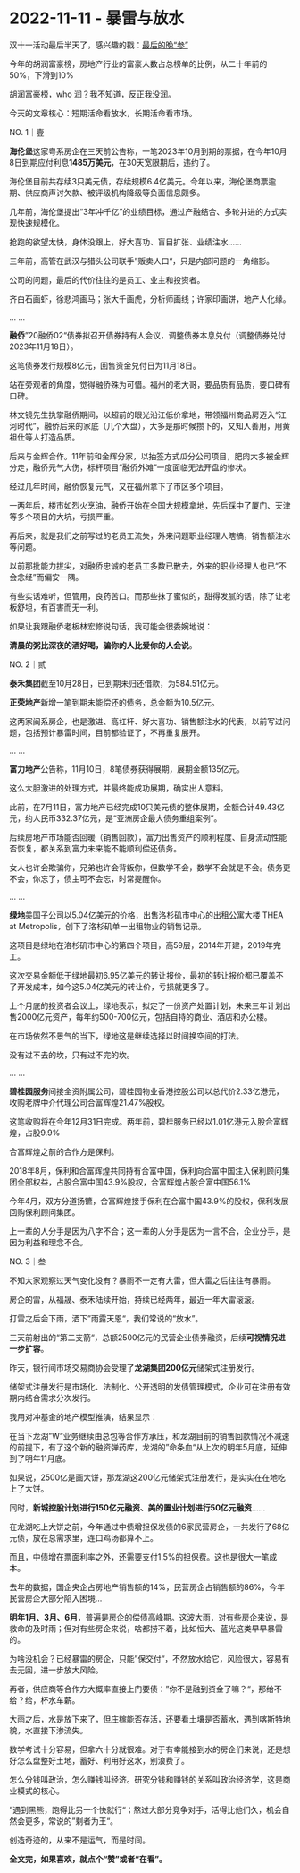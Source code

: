 # 2022-11-11 - 暴雷与放水

双十一活动最后半天了，感兴趣的戳：[最后的晚“参”](http://mp.weixin.qq.com/s?__biz=MzI1MzI4MDk5NA==&mid=2247491719&idx=2&sn=75434c9203c5d8ec084d309aa26239ed&chksm=e9d4770adea3fe1c71c1c45dc1db947fa031f2d73bafe2c342976fdac8056e00b38d7d3aa91d&scene=21#wechat_redirect)

今年的胡润富豪榜，房地产行业的富豪人数占总榜单的比例，从二十年前的50%，下滑到10%

胡润富豪榜，who 润？我不知道，反正我没润。

今天的文章核心：短期活命看放水，长期活命看市场。

NO. 1｜壹

**海伦堡**这家粤系房企在三天前公告称，一笔2023年10月到期的票据，在今年10月8日到期应付利息**1485万美元**，在30天宽限期后，违约了。

海伦堡目前共存续3只美元债，存续规模6.4亿美元。今年以来，海伦堡商票逾期、供应商声讨欠款、被评级机构降级等负面信息颇多。

几年前，海伦堡提出“3年冲千亿”的业绩目标，通过产融结合、多轮并进的方式实现快速规模化。

抢跑的欲望太快，身体没跟上，好大喜功、盲目扩张、业绩注水......

三年前，高管在武汉与猎头公司联手”贩卖人口“，只是内部问题的一角缩影。

公司的问题，最后的代价往往的是员工、业主和投资者。

齐白石画虾，徐悲鸿画马；张大千画虎，分析师画线；许家印画饼，地产人化缘。

... ...

**融侨**”20融侨02“债券拟召开债券持有人会议，调整债券本息兑付（调整债券兑付2023年11月18日）。

这笔债券发行规模8亿元，回售资金兑付日为11月18日。

站在旁观者的角度，觉得融侨殊为可惜。福州的老大哥，要品质有品质，要口碑有口碑。

林文镜先生执掌融侨期间，以超前的眼光沿江低价拿地，带领福州商品房迈入“江河时代”，融侨后来的家底（几个大盘），大多是那时候攒下的，又知人善用，用黄祖仕等人打造品质。

后来与金辉合作。11年前和金辉分家，以抽签方式瓜分公司项目，肥肉大多被金辉分走，融侨元气大伤，标杆项目“融侨外滩”一度面临无法开盘的惨状。

经过几年时间，融侨恢复元气，又在福州拿下了市区多个项目。

一两年后，楼市如烈火烹油，融侨开始在全国大规模拿地，先后踩中了厦门、天津等多个项目的大坑，亏损严重。

再后来，就是我们之前写过的老员工流失，外来问题职业经理人瞎搞，销售额注水等问题。

以前那批能力拔尖，对融侨忠诚的老员工多数已散去，外来的职业经理人也已“不会念经”而偏安一隅。

有些实话难听，但管用，良药苦口。而那些抹了蜜似的，甜得发腻的话，除了让老板舒坦，有百害而无一利。

如果让我跟融侨老板林宏修说句话，我可能会很委婉地说：

**清晨的粥比深夜的酒好喝，骗你的人比爱你的人会说**。

NO. 2｜贰

**泰禾集团**截至10月28日，已到期未归还借款，为584.51亿元。

**正荣地产**新增一笔到期未能偿还的债务，总金额为10.5亿元。

这两家闽系房企，也是激进、高杠杆、好大喜功、销售额注水的代表，以前写过问题，包括预计暴雷时间，目前都验证了，不再重复展开。

... ...

**富力地产**公告称，11月10日，8笔债券获得展期，展期金额135亿元。

这么大胆激进的处理方式，并最终能成功展期，确实出人意料。

此前，在7月11日，富力地产已经完成10只美元债的整体展期，金额合计49.43亿元，约人民币332.37亿元，是“亚洲房企最大债务重组案例”。

后续房地产市场能否回暖（销售回款），富力出售资产的顺利程度、自身流动性能否恢复，都关系到富力未来能不能顺利偿还债务。

女人也许会欺骗你，兄弟也许会背叛你，但数学不会，数学不会就是不会。债务更不会，你忘了，债主可不会忘，时常提醒你。

... ...

**绿地**美国子公司以5.04亿美元的价格，出售洛杉矶市中心的出租公寓大楼 THEA at Metropolis，创下了洛杉矶单一出租物业的销售记录。

这项目是绿地在洛杉矶市中心的第四个项目，高59层，2014年开建，2019年完工。

这次交易金额低于绿地最初6.95亿美元的转让报价，最初的转让报价都已覆盖不了开发成本，如今这5.04亿美元的转让价，亏损就更多了。

上个月底的投资者会议上，绿地表示，拟定了一份资产处置计划，未来三年计划出售2000亿元资产，每年约500-700亿元，包括自持的商业、酒店和办公楼。

在市场依然不景气的当下，绿地这是继续选择以时间换空间的打法。

没有过不去的坎，只有过不完的坎。

... ...

**碧桂园服务**间接全资附属公司，碧桂园物业香港控股公司以总代价2.33亿港元，收购老牌中介代理公司合富辉煌21.47%股权。

这笔收购将在今年12月31日完成。两年前，碧桂服务已经以1.01亿港元入股合富辉煌，占股9.9%

合富辉煌之前的合作方是保利。

2018年8月，保利和合富辉煌共同持有合富中国，保利向合富中国注入保利顾问集团全部权益，占股合富中国43.9%股权，合富辉煌占股合富中国56.1%

今年4月，双方分道扬镳，合富辉煌接手保利在合富中国43.9%的股权，保利发展回购保利顾问集团。

上一辈的人分手是因为八字不合；这一辈的人分手是因为一言不合，企业分手，是因为利益和理念不合。

NO. 3｜叁

不知大家观察过天气变化没有？暴雨不一定有大雷，但大雷之后往往有暴雨。

房企的雷，从福晟、泰禾陆续开始，持续已经两年，最近一年大雷滚滚。

打雷之后会下雨，洒下”雨露天恩“，我们常说的“放水”。

三天前射出的“第二支箭“，总额2500亿元的民营企业债券融资，后续**可视情况进一步扩容**。

昨天，银行间市场交易商协会受理了**龙湖集团200亿元**储架式注册发行。

储架式注册发行是市场化、法制化、公开透明的发债管理模式，企业可在注册有效期内结合需求分次发行。

我用对冲基金的地产模型推演，结果显示：

在当下龙湖”W“业务继续由总包等合作方承压，和龙湖目前的销售回款情况不减速的前提下，有了这个新的融资弹药库，龙湖的”命条血“从上次的明年5月底，延伸到了明年11月底。

如果说，2500亿是画大饼，那龙湖这200亿元储架式注册发行，是实实在在地吃上了大饼。

同时，**新城控股计划进行150亿元融资、美的置业计划进行50亿元融资**......

在龙湖吃上大饼之前，今年通过中债增担保发债的6家民营房企，一共发行了68亿元债，放在总需求里，连口鸡汤都算不上。

而且，中债增在票面利率之外，还需要支付1.5%的担保费。这也是很大一笔成本。

去年的数据，国企央企占房地产销售额的14%，民营房企占销售额的86%，今年民营房企大部分陷入困境...

**明年1月、3月、6月**，普遍是房企的偿债高峰期。这波大雨，对有些房企来说，是救命的及时雨；但对有些房企来说，啥都捞不着，比如恒大、蓝光这类早早暴雷的。

为啥没机会？已经暴雷的房企，只能”保交付“，不然放水给它，风险很大，容易有去无回，进一步放大风险。

再者，供应商等合作方大概率直接上门要债：”你不是融到资金了嘛？“，那给不给？给，杯水车薪。

大雨之后，水是放下来了，但庄稼能否存活，还要看土壤是否蓄水，遇到喀斯特地貌，水直接下渗流失。

数学考试十分容易，但拿六十分就很难。对于有幸能接到水的房企们来说，还是想好怎么盘整好土地，蓄好、利用好这水，别浪费了。

怎么分钱叫政治，怎么赚钱叫经济。研究分钱和赚钱的关系叫政治经济学，这是商业模式的核心。

”遇到黑熊，跑得比另一个快就行“；熬过大部分竞争对手，活得比他们久，机会自然会更多，常说的”剩者为王“。

创造奇迹的，从来不是运气，而是时间。

**全文完，如果喜欢，就点个“赞”或者“在看”。**